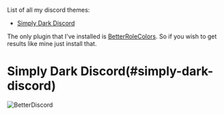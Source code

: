 List of all my discord themes:
- [Simply Dark Discord](#simply-dark-discord)

The only plugin that I've installed is [BetterRoleColors](https://github.com/rauenzi/BetterDiscordAddons/tree/master/Plugins/BetterRoleColors). So if you wish to get results like mine just install that.

# Simply Dark Discord(#simply-dark-discord)
![BetterDiscord](https://i.imgur.com/4ifdv82.png)
